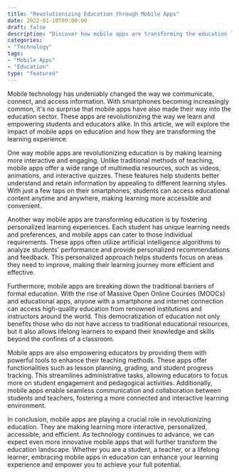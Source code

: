 ```yaml
--- 
title: "Revolutionizing Education through Mobile Apps" 
date: 2022-01-10T09:00:00 
draft: false 
description: "Discover how mobile apps are transforming the education landscape and empowering learners worldwide." 
categories: 
- "Technology" 
tags: 
- "Mobile Apps" 
- "Education" 
type: "featured" 
--- 
```


Mobile technology has undeniably changed the way we communicate, connect, and access information. With smartphones becoming increasingly common, it's no surprise that mobile apps have also made their way into the education sector. These apps are revolutionizing the way we learn and empowering students and educators alike. In this article, we will explore the impact of mobile apps on education and how they are transforming the learning experience.

One way mobile apps are revolutionizing education is by making learning more interactive and engaging. Unlike traditional methods of teaching, mobile apps offer a wide range of multimedia resources, such as videos, animations, and interactive quizzes. These features help students better understand and retain information by appealing to different learning styles. With just a few taps on their smartphones, students can access educational content anytime and anywhere, making learning more accessible and convenient.

Another way mobile apps are transforming education is by fostering personalized learning experiences. Each student has unique learning needs and preferences, and mobile apps can cater to those individual requirements. These apps often utilize artificial intelligence algorithms to analyze students' performance and provide personalized recommendations and feedback. This personalized approach helps students focus on areas they need to improve, making their learning journey more efficient and effective.

Furthermore, mobile apps are breaking down the traditional barriers of formal education. With the rise of Massive Open Online Courses (MOOCs) and educational apps, anyone with a smartphone and internet connection can access high-quality education from renowned institutions and instructors around the world. This democratization of education not only benefits those who do not have access to traditional educational resources, but it also allows lifelong learners to expand their knowledge and skills beyond the confines of a classroom.

Mobile apps are also empowering educators by providing them with powerful tools to enhance their teaching methods. These apps offer functionalities such as lesson planning, grading, and student progress tracking. This streamlines administrative tasks, allowing educators to focus more on student engagement and pedagogical activities. Additionally, mobile apps enable seamless communication and collaboration between students and teachers, fostering a more connected and interactive learning environment.

In conclusion, mobile apps are playing a crucial role in revolutionizing education. They are making learning more interactive, personalized, accessible, and efficient. As technology continues to advance, we can expect even more innovative mobile apps that will further transform the education landscape. Whether you are a student, a teacher, or a lifelong learner, embracing mobile apps in education can enhance your learning experience and empower you to achieve your full potential.
